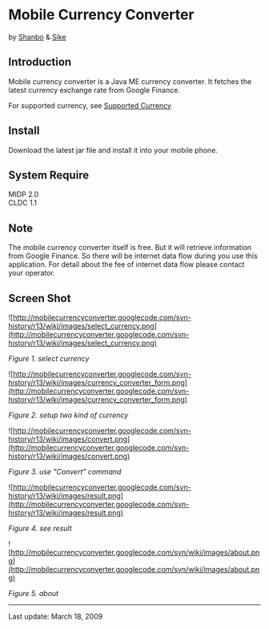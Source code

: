 # Mobile Currency Converter #
by [Shanbo](http://www.isk.kth.se/~shanbo/) & [Sike](http://www.isk.kth.se/~sikeh/)

## Introduction ##
Mobile currency converter is a Java ME currency converter.
It fetches the latest currency exchange rate from Google Finance.

For supported currency, see [Supported Currency](http://code.google.com/p/mobilecurrencyconverter/wiki/SupportedCurrency)


## Install ##
Download the latest jar file and install it into your mobile phone.

## System Require ##
MIDP 2.0<br />
CLDC 1.1

## Note ##
The mobile currency converter itself is free.
But it will retrieve information from Google Finance.
So there will be internet data flow during you use this application.
For detail about the fee of internet data flow please contact your operator.

## Screen Shot ##
![http://mobilecurrencyconverter.googlecode.com/svn-history/r13/wiki/images/select_currency.png](http://mobilecurrencyconverter.googlecode.com/svn-history/r13/wiki/images/select_currency.png)

_Figure 1. select currency_<br />


![http://mobilecurrencyconverter.googlecode.com/svn-history/r13/wiki/images/currency_converter_form.png](http://mobilecurrencyconverter.googlecode.com/svn-history/r13/wiki/images/currency_converter_form.png)

_Figure 2. setup two kind of currency_<br />

![http://mobilecurrencyconverter.googlecode.com/svn-history/r13/wiki/images/convert.png](http://mobilecurrencyconverter.googlecode.com/svn-history/r13/wiki/images/convert.png)

_Figure 3. use "Convert" command_<br />

![http://mobilecurrencyconverter.googlecode.com/svn-history/r13/wiki/images/result.png](http://mobilecurrencyconverter.googlecode.com/svn-history/r13/wiki/images/result.png)

_Figure 4. see result_<br />

![http://mobilecurrencyconverter.googlecode.com/svn/wiki/images/about.png](http://mobilecurrencyconverter.googlecode.com/svn/wiki/images/about.png)

_Figure 5. about_




---

Last update: March 18, 2009